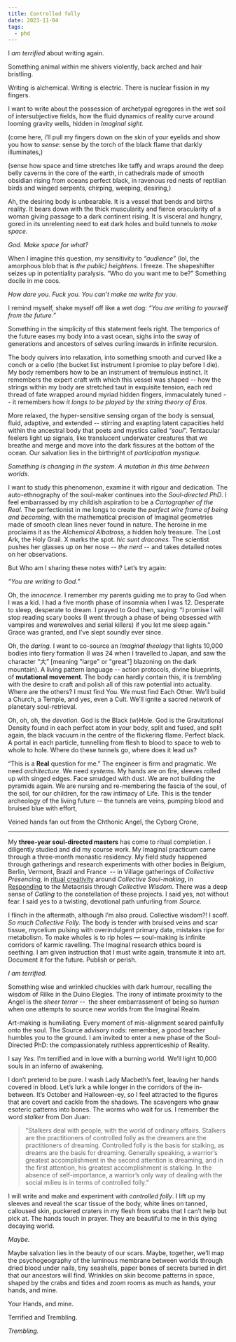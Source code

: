 ```yaml
---
title: Controlled folly
date: 2023-11-04
tags:
  - phd
---
```

I _am terrified_ about writing again. 

Something animal within me shivers violently, back arched and hair bristling. 

Writing is alchemical. Writing is electric. There is nuclear fission in my fingers. 

I want to write about the possession of archetypal egregores in the wet soil of intersubjective fields, how the fluid dynamics of reality curve around looming gravity wells, hidden in _Imaginal sight._ 

(come here, i’ll pull my fingers down on the skin of your eyelids and show you how to _sense:_ sense by the torch of the black flame that darkly illuminates,) 

(sense how space and time stretches like taffy and wraps around the deep belly caverns in the core of the earth, in cathedrals made of smooth obsidian rising from oceans perfect black, in ravenous red nests of reptilian birds and winged serpents, chirping, weeping, desiring,)

Ah, the desiring body is unbearable. It is a vessel that bends and births reality. It bears down with the thick muscularity and fierce oracularity of a woman giving passage to a dark continent rising. It is visceral and hungry, gored in its unrelenting need to eat dark holes and build tunnels to _make space._ 

_God. Make space for what?_ 

When I imagine this question, my sensitivity to _“audience”_ (lol, the amorphous blob that is _the public) heightens._ I freeze. The shapeshifter seizes up in potentiality paralysis. “Who do you want me to be?” Something docile in me coos. 

_How dare you. Fuck you. You can’t make me write for you._ 

I remind myself, shake myself off like a wet dog: _“You are writing to yourself from the future.”_ 

Something in the simplicity of this statement feels right. The temporics of the future eases my body into a vast ocean, sighs into the sway of generations and ancestors of selves curling inwards in infinite recursion. 

The body quivers into relaxation, into something smooth and curved like a conch or a cello (the bucket list instrument I promise to play before I die). My body remembers how to be an instrument of tremulous instinct. It remembers the expert craft with which this vessel was shaped -- how the strings within my body are stretched taut in exquisite tension, each red thread of fate wrapped around myriad hidden fingers, immaculately tuned -- it remembers how _it longs to be played by the string theory of Eros._ 

More relaxed, the hyper-sensitive sensing organ of the body is sensual, fluid, adaptive, and extended -- stirring and exapting latent capacities held within the ancestral body that poets and mystics called _“soul_”. Tentacular feelers light up signals, like translucent underwater creatures that we breathe and merge and move into the dark fissures at the bottom of the ocean. Our salvation lies in the birthright of _participation mystique._ 

_Something is changing in the system. A mutation in this time between worlds._ 

I want to study this phenomenon, examine it with rigour and dedication. The auto-ethnography of the soul-maker continues into the _Soul-directed PhD_. I feel embarrassed by my childish aspiration to be a _Cartographer of the Real._ The perfectionist in me longs to create the _perfect wire frame of being and becoming,_ with the mathematical precision of Imaginal geometries made of smooth clean lines never found in nature. The heroine in me proclaims it as the _Alchemical Albatross,_ a hidden holy treasure. The Lost Ark, the Holy Grail. X marks the spot. _hic sunt dracones._ The scientist pushes her glasses up on her nose -- _the nerd_ -- and takes detailed notes on her observations. 

But Who am I sharing these notes with? Let’s try again:

_“You are writing to God.”_ 

Oh, the _innocence_. I remember my parents guiding me to pray to God when I was a kid. I had a five month phase of insomnia when I was 12. Desperate to sleep, desperate to dream. I prayed to God then, saying: “I promise I will stop reading scary books (I went through a phase of being obsessed with vampires and werewolves and serial killers) if you let me sleep again.” Grace was granted, and I’ve slept soundly ever since. 

Oh, the _daring._ I want to co-source an _Imaginal theology_ that lights 10,000 bodies into fiery formation (I was 24 when I travelled to Japan, and saw the character “大” \[meaning "large" or "great"] blazoning on the dark mountain). A living pattern language -- action protocols, divine blueprints, of **mutational movement**. The body can hardly contain this, it is _trembling_ with the desire to craft and polish all of this raw potential into actuality. Where are the others? I must find You. We must find Each Other. We’ll build a Church, a Temple, and yes, even a Cult. We’ll ignite a sacred network of planetary soul-retrieval. 

Oh, oh, oh, the _devotion._ God is the Black (w)Hole. God is the Gravitational Density found in each perfect atom in your body, split and fused, and split again, the black vacuum in the centre of the flickering flame. Perfect black. A portal in each particle, tunnelling from flesh to blood to space to web to whole to hole. Where do these tunnels go, where does it lead us?  
  
“This is a **Real** question for me.” The engineer is firm and pragmatic. We need _architecture._ We need _systems._ My hands are on fire, sleeves rolled up with singed edges. Face smudged with dust. We are not building the pyramids again. We are nursing and re-membering the fascia of the soul, of the soil, for our children, for the raw intimacy of Life. This is the tender archeology of the living future -- the tunnels are veins, pumping blood and bruised blue with effort, 

Veined hands fan out from the Chthonic Angel, the Cyborg Crone,

---

My **three-year soul-directed masters** has come to ritual completion. I diligently studied and did my course work. My Imaginal practicum came through a three-month monastic residency. My field study happened through gatherings and research experiments with other bodies in Belgium, Berlin, Vermont, Brazil and France  -- in Village gatherings of _Collective Presencing,_ in [ritual creativity](https://www.youtube.com/watch?v=lcK-fu6BtZ0) around _Collective Soul-making_, in [Responding](https://www.youtube.com/watch?v=vB9LRfAPASQ) to the Metacrisis through _Collective Wisdom_. There was a deep sense of _Calling_ to the constellation of these projects. I said yes, not without fear. I said yes to a twisting, devotional path unfurling from _Source._ 

I flinch in the aftermath, although I’m also proud. Collective wisdom?! I scoff. _So much_ _Collective Folly._ The body is tender with bruised veins and scar tissue, mycelium pulsing with overindulgent primary data, mistakes ripe for metabolism. To make wholes is to rip holes — soul-making is infinite corridors of karmic ravelling. The Imaginal research ethics board is seething. I am given instruction that I must write again, transmute it into art. Document it for the future. Publish or perish.

_I am terrified._ 

Something wise and wrinkled chuckles with dark humour, recalling the wisdom of Rilke in the Duino Elegies. The irony of intimate proximity to the Angel is the _sheer terror_ --  the sheer embarrassment of being so _human_ when one attempts to source new worlds from the Imaginal Realm. 

Art-making is humiliating. Every moment of mis-alignment seared painfully onto the soul. The Source advisory nods: remember, a good teacher humbles you to the ground. I am invited to enter a new phase of the Soul-Directed PhD: the compassionately ruthless apprenticeship of Reality. 

I say _Yes_. I’m terrified and in love with a burning world. We’ll light 10,000 souls in an inferno of awakening. 

I don’t pretend to be pure. I wash Lady Macbeth’s feet, leaving her hands covered in blood. Let’s lurk a while longer in the corridors of the in-between. It’s October and Halloween-ey, so I feel attracted to the figures that are covert and cackle from the shadows. The scavengers who gnaw esoteric patterns into bones. The worms who wait for us. I remember the word _stalker_ from Don Juan: 

> "Stalkers deal with people, with the world of ordinary affairs. Stalkers are the practitioners of controlled folly as the dreamers are the practitioners of dreaming. Controlled folly is the basis for stalking, as dreams are the basis for dreaming. Generally speaking, a warrior’s greatest accomplishment in the second attention is dreaming, and in the first attention, his greatest accomplishment is stalking. In the absence of self-importance, a warrior’s only way of dealing with the social milieu is in terms of controlled folly.”

I will write and make and experiment with _controlled folly_. I lift up my sleeves and reveal the scar tissue of the body, white lines on tanned, calloused skin, puckered craters in my flesh from scabs that I can’t help but pick at. The hands touch in prayer. They are beautiful to me in this dying decaying world. 

_Maybe._ 

Maybe salvation lies in the beauty of our scars. Maybe, together, we’ll map the psychogeography of the luminous membrane between worlds through dried blood under nails, tiny seashells, paper bones of secrets buried in dirt that our ancestors will find. Wrinkles on skin become patterns in space, shaped by the crabs and tides and zoom rooms as much as hands, your hands, and mine. 

Your Hands, and mine. 

Terrified and Trembling. 

_Trembling._